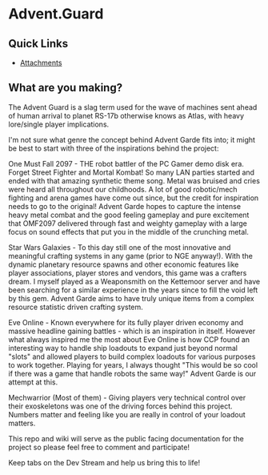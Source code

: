 # Advent.Guard

## Quick Links
- [Attachments](Attachments/attachments.hub.md)

## What are you making?

The Advent Guard is a slag term used for the wave of machines sent ahead of human arrival to planet RS-17b otherwise knows as Atlas, with heavy lore/single player implications.

I'm not sure what genre the concept behind Advent Garde fits into; it might be best to start with three of the inspirations behind the project: 

One Must Fall 2097 - THE robot battler of the PC Gamer demo disk era. Forget Street Fighter and Mortal Kombat! So many LAN parties started and ended with that amazing synthetic theme song. Metal was bruised and cries were heard all throughout our childhoods. A lot of good robotic/mech fighting and arena games have come out since, but the credit for inspiration needs to go to the original! Advent Garde hopes to capture the intense heavy metal combat and the good feeling gameplay and pure excitement that OMF2097 delivered through fast and weighty gameplay with a large focus on sound effects that put you in the middle of the crunching metal.

Star Wars Galaxies - To this day still one of the most innovative and meaningful crafting systems in any game (prior to NGE anyway!). With the dynamic planetary resource spawns and other economic features like player associations, player stores and vendors, this game was a crafters dream. I myself played as a Weaponsmith on the Kettemoor server and have been searching for a similar experience in the years since to fill the void left by this gem. Advent Garde aims to have truly unique items from a complex resource statistic driven crafting system.

Eve Online - Known everywhere for its fully player driven economy and massive headline gaining battles - which is an inspiration in itself. However what always inspired me the most about Eve Online is how CCP found an interesting way to handle ship loadouts to expand just beyond normal "slots" and allowed players to build complex loadouts for various purposes to work together. Playing for years, I always thought "This would be so cool if there was a game that handle robots the same way!" Advent Garde is our attempt at this.

Mechwarrior (Most of them) - Giving players very technical control over their exoskeletons was one of the driving forces behind this project. Numbers matter and feeling like you are really in control of your loadout matters. 

This repo and wiki will serve as the public facing documentation for the project so please feel free to comment and participate!

Keep tabs on the Dev Stream and help us bring this to life!
